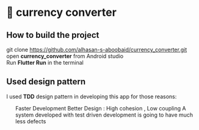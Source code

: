 # 📖 currency converter

## How to build the project
  git clone https://github.com/alhasan-s-aboobaid/currency_converter.git
  <br/> open **currency_converter** from Android studio
  <br/> Run **Flutter Run** in the terminal
 
## Used design pattern
  I used **TDD** design pattern in developing this app for those reasons:<br/>
  <ul>
  <il> 
  Faster Development
  </il>
  <il> 
  Better Design : High cohesion , Low coupling
  </il>
  <il> 
  A system developed with test driven development is going to have much less defects
  </il>
  
</ul>
  
